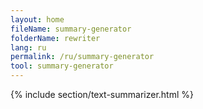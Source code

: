 ```yaml
---
layout: home
fileName: summary-generator
folderName: rewriter
lang: ru
permalink: /ru/summary-generator
tool: summary-generator
---
```

{% include section/text-summarizer.html %}
